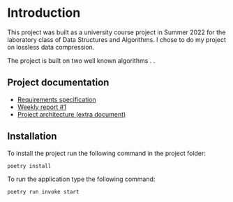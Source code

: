 # Introduction
This project was built as a university course project in Summer 2022 for the laboratory class of Data Structures and Algorithms. I chose to do my project on lossless data compression.

The project is built on two well known algorithms <inserts names here>. <add additional details on application details>. 


## Project documentation

* [Requirements specification](/documentation/requirements-specification.md)
* [Weekly report #1](/documentation/weekly-report-1.md)
* [Project architecture (extra document)](/documentation/architecture.md)

## Installation

To install the project run the following command in the project folder:
```
poetry install
```

To run the application type the following command:
```
poetry run invoke start
```
